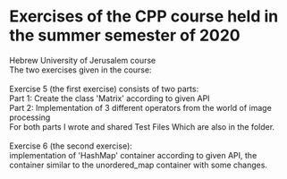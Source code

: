 # Exercises of the CPP course held in the summer semester of 2020

Hebrew University of Jerusalem course\
The two exercises given in the course:\
\
Exercise 5 (the first exercise) consists of two parts:\
Part 1: Create the class 'Matrix' according to given API\
Part 2: Implementation of 3 different operators from the world of image processing
\
For both parts I wrote and shared Test Files Which are also in the folder.\
\
Exercise 6 (the second exercise):\
implementation of 'HashMap' container according to given API, the container similar to the unordered_map container with some changes. 


